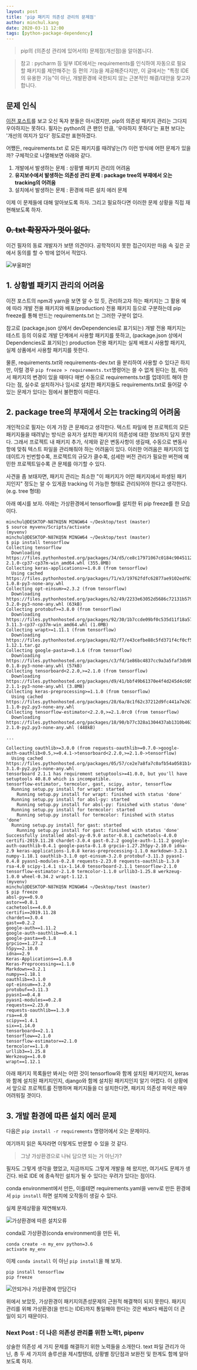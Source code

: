 ```yaml
---
layout: post
title: 'pip 패키지 의존성 관리의 문제점'
author: minchul.kang
date: 2020-03-11 12:00
tags: [python-package-dependency]
---
```


> pip의 (의존성 관리에 있어서의) 문제점(개선점)을 알아봅니다.

> 참고 : pycharm 등 일부 IDE에서는 requirements를 인식하여 자동으로 필요할 패키지를 제안해주는 등 편의 기능을 제공해준다지만, 이 글에서는 "특정 IDE의 유용한 기능"이 아닌, 개발환경에 국한되지 않는 근본적인 해결/대안을 찾고자 합니다.
 
## 문제 인식

[이전 포스트](https://kangtegong.github.io/2020/03/06/python-package-management-0/)를 보고 오신 독자 분들은 아시겠지만, pip의 의존성 패키지 관리는 그다지 우아하지는 못하다. 필자는 python의 큰 팬인 만큼, '우아하지 못하다'는 표현 보다는 '개선의 여지가 있다' 정도로만 표현하겠다.

어쨌든, requirements.txt 로 모든 패키지를 때려넣는(?) 이런 방식에 어떤 문제가 있을까?
구체적으로 나열해보면 아래와 같다. 

1. 개발에서 발생하는 문제 : 상황별 패키지 관리의 어려움
2. **유지보수에서 발생하는 의존성 관리 문제 : package tree의 부재에서 오는 tracking의 어려움**
3. 설치에서 발생하는 문제 : 환경에 따른 설치 에러 문제

이제 이 문제들에 대해 알아보도록 하자. 그리고 필요하다면 이러한 문제 상황을 직접 재현해보도록 하자.

## ~~0. txt 확장자가 멋이 없다.~~

이건 필자의 동료 개발자가 보탠 의견이다. 공학적이지 못한 접근이지만 마음 속 깊은 곳에서 동의를 할 수 밖에 없어서 적었다.

![부울펴언](/files/py-packages1-1.png)

## 1. 상황별 패키지 관리의 어려움

이전 포스트의 npm과 yarn을 보면 알 수 있 듯, 관리하고자 하는 패키지는 그 활용 예에 따라 개발 전용 패키지와 배포(production) 전용 패키지 등으로 구분하는데 pip freeze를 통해 만드는 requirements.txt 는 그러한 구분이 없다.

참고로 (package.json 상에서 devDependencies로 표기되는) 개발 전용 패키지는 테스트 등의 이유로 개발 단계에서 사용할 패키지를 뜻하고, (package.json 상에서 Dependencies로 표기되는) production 전용 패키지는 실제 배포시 사용할 패키지, 실제 상품에서 사용할 패키지를 뜻한다.

물론, requirements.txt와 requirements-dev.txt 을 분리하여 사용할 수 있다곤 하지만, 이럴 경우 `pip freeze > requirements.txt`명령어는 쓸 수 없게 된다는 점, 따라서 패키지의 변경이 있을 때마다 매번 수동으로 requirements.txt를 업데이트 해야 한다는 점, 실수로 설치하거나 임시로 설치한 패키지들도 requirements.txt로 들어갈 수 있는 문제가 있다는 점에서 불편함이 따른다.

## 2. package tree의 부재에서 오는 tracking의 어려움 

개인적으로 필자는 이게 가장 큰 문제라고 생각한다. 텍스트 파일에 현 프로젝트의 모든 패키지들을 때려넣는 방식은 유저가 설치한 패키지의 의존성에 대한 정보까지 담지 못한다. 그래서 프로젝트 내 패키지 추가, 삭제와 같은 변동사항이 생길때, 수동으로 변동사항에 맞춰 텍스트 파일을 관리해줘야 하는 어려움이 있다. 이러한 어려움은 패키지의 업데이트가 빈번할수록, 프로젝트의 규모가 클수록, 섬세한 버전 관리가 필요한 버전에 예민한 프로젝트일수록 큰 문제를 야기할 수 있다.  

사견을 좀 보태자면, 패키지 관리는 최소한 "이 패키지가 어떤 패키지에서 파생된 패키지인지" 정도는 알 수 있게끔 tracking 이 가능한 형태로 관리되어야 한다고 생각한다. (e.g. tree 형태)

아래 예시를 보자. 아래는 가상환경에서 tensorflow를 설치한 뒤 pip freeze를 한 모습이다.

```
minchul@DESKTOP-N87KQ5N MINGW64 ~/Desktop/test (master)
$ source myvenv/Scripts/activate
(myvenv)
minchul@DESKTOP-N87KQ5N MINGW64 ~/Desktop/test (master)
$ pip install tensorflow
Collecting tensorflow
  Downloading https://files.pythonhosted.org/packages/34/d5/ce8c17971067c0184c9045112b755be5461d5ce5253ef65a367e1298d7c5/tensorflow-2.1.0-cp37-cp37m-win_amd64.whl (355.8MB)
Collecting keras-applications>=1.0.8 (from tensorflow)
  Using cached https://files.pythonhosted.org/packages/71/e3/19762fdfc62877ae9102edf6342d71b28fbfd9dea3d2f96a882ce099b03f/Keras_Applications-1.0.8-py3-none-any.whl
Collecting opt-einsum>=2.3.2 (from tensorflow)
  Downloading https://files.pythonhosted.org/packages/b2/49/2233e63052d5686c72131b579837ddfb98ba9dd0b92bb91efcb441ada8ce/opt_einsum-3.2.0-py3-none-any.whl (63kB)
Collecting protobuf>=3.8.0 (from tensorflow)
  Downloading https://files.pythonhosted.org/packages/92/30/1b7ccde09bf0c535d11f18a574ed7d7572c729a8f754fd568b297be08b61/protobuf-3.11.3-cp37-cp37m-win_amd64.whl (1.0MB)
Collecting wrapt>=1.11.1 (from tensorflow)
  Downloading https://files.pythonhosted.org/packages/82/f7/e43cefbe88c5fd371f4cf0cf5eb3feccd07515af9fd6cf7dbf1d1793a797/wrapt-1.12.1.tar.gz
Collecting google-pasta>=0.1.6 (from tensorflow)
  Downloading https://files.pythonhosted.org/packages/c3/fd/1e86bc4837cc9a3a5faf3db9b1854aa04ad35b5f381f9648fbe81a6f94e4/google_pasta-0.1.8-py3-none-any.whl (57kB)
Collecting tensorboard<2.2.0,>=2.1.0 (from tensorflow)
  Downloading https://files.pythonhosted.org/packages/d9/41/bbf49b61370e4f4d245d4c6051dfb6db80cec672605c91b1652ac8cc3d38/tensorboard-2.1.1-py3-none-any.whl (3.8MB)
Collecting keras-preprocessing>=1.1.0 (from tensorflow)
  Using cached https://files.pythonhosted.org/packages/28/6a/8c1f62c37212d9fc441a7e26736df51ce6f0e38455816445471f10da4f0a/Keras_Preprocessing-1.1.0-py2.py3-none-any.whl
Collecting tensorflow-estimator<2.2.0,>=2.1.0rc0 (from tensorflow)
  Downloading https://files.pythonhosted.org/packages/18/90/b77c328a1304437ab1310b463e533fa7689f4bfc41549593056d812fab8e/tensorflow_estimator-2.1.0-py2.py3-none-any.whl (448kB)

...

Collecting oauthlib>=3.0.0 (from requests-oauthlib>=0.7.0->google-auth-oauthlib<0.5,>=0.4.1->tensorboard<2.2.0,>=2.1.0->tensorflow)
  Using cached https://files.pythonhosted.org/packages/05/57/ce2e7a8fa7c0afb54a0581b14a65b56e62b5759dbc98e80627142b8a3704/oauthlib-3.1.0-py2.py3-none-any.whl
tensorboard 2.1.1 has requirement setuptools>=41.0.0, but you'll have setuptools 40.8.0 which is incompatible.
tensorflow-estimator, termcolor, gast, scipy, astor, tensorflow
  Running setup.py install for wrapt: started
    Running setup.py install for wrapt: finished with status 'done'
  Running setup.py install for absl-py: started
    Running setup.py install for absl-py: finished with status 'done'
  Running setup.py install for termcolor: started
    Running setup.py install for termcolor: finished with status 'done'
  Running setup.py install for gast: started
    Running setup.py install for gast: finished with status 'done'
Successfully installed absl-py-0.9.0 astor-0.8.1 cachetools-4.0.0 certifi-2019.11.28 chardet-3.0.4 gast-0.2.2 google-auth-1.11.2 google-auth-oauthlib-0.4.1 google-pasta-0.1.8 grpcio-1.27.2h5py-2.10.0 idna-2.9 keras-applications-1.0.8 keras-preprocessing-1.1.0 markdown-3.2.1 numpy-1.18.1 oauthlib-3.1.0 opt-einsum-3.2.0 protobuf-3.11.3 pyasn1-0.4.8 pyasn1-modules-0.2.8 requests-2.23.0 requests-oauthlib-1.3.0 rsa-4.0 scipy-1.4.1 six-1.14.0 tensorboard-2.1.1 tensorflow-2.1.0 tensorflow-estimator-2.1.0 termcolor-1.1.0 urllib3-1.25.8 werkzeug-1.0.0 wheel-0.34.2 wrapt-1.12.1
(myvenv)
minchul@DESKTOP-N87KQ5N MINGW64 ~/Desktop/test (master)
$ pip freeze
absl-py==0.9.0
astor==0.8.1
cachetools==4.0.0
certifi==2019.11.28
chardet==3.0.4
gast==0.2.2
google-auth==1.11.2
google-auth-oauthlib==0.4.1
google-pasta==0.1.8
grpcio==1.27.2
h5py==2.10.0
idna==2.9
Keras-Applications==1.0.8
Keras-Preprocessing==1.1.0
Markdown==3.2.1
numpy==1.18.1
oauthlib==3.1.0
opt-einsum==3.2.0
protobuf==3.11.3
pyasn1==0.4.8
pyasn1-modules==0.2.8
requests==2.23.0
requests-oauthlib==1.3.0
rsa==4.0
scipy==1.4.1
six==1.14.0
tensorboard==2.1.1
tensorflow==2.1.0
tensorflow-estimator==2.1.0
termcolor==1.1.0
urllib3==1.25.8
Werkzeug==1.0.0
wrapt==1.12.1

```

아래 패키지 목록들만 봐서는 어떤 것이 tensorflow와 함께 설치된 패키지인지, keras와 함께 설치된 패키지인지, django와 함께 설치된 패키지인지 알기 어렵다. 이 상황에서 앞으로 프로젝트를 진행하며 패키지들을 더 설치한다면, 패키지 의존성 파악은 매우 어려워질 겻이다.

## 3. 개발 환경에 따른 설치 에러 문제

다음은 `pip install -r requirements` 명령어에서 오는 문제이다.

여기까지 읽은 독자라면 이렇게도 반문할 수 있을 것 같다.

> 그냥 가상환경으로 나눠 담으면 되는 거 아닌가?

필자도 그렇게 생각을 했었고, 지금까지도 그렇게 개발을 해 왔지만, 여기서도 문제가 생긴다.
바로 IDE 에 종속적인 설치가 될 수 있다는 우려가 있다는 점이다.

conda environment에서 만든, 이를테면 requirements.yaml을 
venv로 만든 환경에서 `pip install` 하면 설치에 오작동이 생길 수 있다. 

실제 문제상황을 재연해보자.

![가상환경에 따른 설치오류](/232.gif)

conda로 가상환경(conda environment)을 만든 뒤,

```
conda create -n my_env python=3.6
activate my_env
```

이제 `conda install` 이 아닌 `pip install`을 해 보자.

```
pip install tensorflow
pip freeze
```

![안되거나 가상환경에 안담긴다](/232.gif)

위에서 보았듯, 가상환경이 패키지의존성문제의 근원적 해결책이 되지 못한다. 패키지 관리를 위해 가상환경(을 만드는 IDE)까지 통일해야 한다는 것은 배보다 배꼽이 더 큰 일이 되기 때문이다.

### Next Post : 더 나은 의존성 관리를 위한 노력1, pipenv

상술한 의존성 세 가지 문제를 해결하기 위한 노력들을 소개한다. text 파일 관리가 아닌, 총 두 세 가지의 솔루션을 제시할텐데, 상황별 장단점과 보완전 및 한계도 함께 알아보도록 하자.

